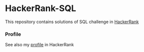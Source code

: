 # HackerRank-SQL
This repository contains solutions of SQL challenge in [HackerRank](https://www.hackerrank.com/domains/sql)

### Profile
See also my [profile](https://www.hackerrank.com/diazbumma?hr_r=1) in HackerRank
